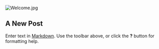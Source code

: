 ![Welcome.jpg]({{site.baseurl}}/images/Welcome.jpg)
## A New Post

Enter text in [Markdown](http://daringfireball.net/projects/markdown/). Use the toolbar above, or click the **?** button for formatting help.
